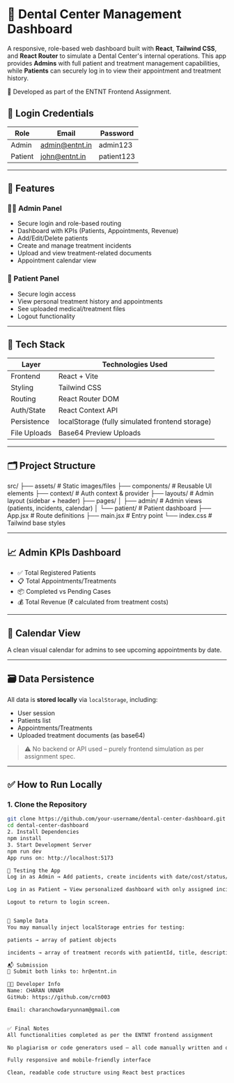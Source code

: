 # 🦷 Dental Center Management Dashboard

A responsive, role-based web dashboard built with **React**, **Tailwind CSS**, and **React Router** to simulate a Dental Center's internal operations. This app provides **Admins** with full patient and treatment management capabilities, while **Patients** can securely log in to view their appointment and treatment history.

🎯 Developed as part of the ENTNT Frontend Assignment.



## 🔐 Login Credentials

| Role     | Email              | Password     |
|----------|--------------------|--------------|
| Admin    | admin@entnt.in     | admin123     |
| Patient  | john@entnt.in      | patient123   |

---

## 📌 Features

### 👨‍⚕️ Admin Panel
- Secure login and role-based routing
- Dashboard with KPIs (Patients, Appointments, Revenue)
- Add/Edit/Delete patients
- Create and manage treatment incidents
- Upload and view treatment-related documents
- Appointment calendar view

### 👤 Patient Panel
- Secure login access
- View personal treatment history and appointments
- See uploaded medical/treatment files
- Logout functionality

---

## 🧱 Tech Stack

| Layer         | Technologies Used                                |
|---------------|--------------------------------------------------|
| Frontend      | React + Vite                                     |
| Styling       | Tailwind CSS                                     |
| Routing       | React Router DOM                                 |
| Auth/State    | React Context API                                |
| Persistence   | localStorage (fully simulated frontend storage)  |
| File Uploads  | Base64 Preview Uploads                           |

---

## 🗂️ Project Structure

src/
├── assets/ # Static images/files
├── components/ # Reusable UI elements
├── context/ # Auth context & provider
├── layouts/ # Admin layout (sidebar + header)
├── pages/
│ ├── admin/ # Admin views (patients, incidents, calendar)
│ └── patient/ # Patient dashboard
├── App.jsx # Route definitions
├── main.jsx # Entry point
└── index.css # Tailwind base styles



---

## 📈 Admin KPIs Dashboard

- ✅ Total Registered Patients  
- 📋 Total Appointments/Treatments  
- 📦 Completed vs Pending Cases  
- 💰 Total Revenue (₹ calculated from treatment costs)

---

## 📅 Calendar View

A clean visual calendar for admins to see upcoming appointments by date.

---

## 🗃️ Data Persistence

All data is **stored locally** via `localStorage`, including:
- User session
- Patients list
- Appointments/Treatments
- Uploaded treatment documents (as base64)

> ⚠️ No backend or API used – purely frontend simulation as per assignment spec.

---

## ✅ How to Run Locally

### 1. Clone the Repository

```bash
git clone https://github.com/your-username/dental-center-dashboard.git
cd dental-center-dashboard
2. Install Dependencies
npm install
3. Start Development Server
npm run dev
App runs on: http://localhost:5173

🧪 Testing the App
Log in as Admin → Add patients, create incidents with date/cost/status/files.

Log in as Patient → View personalized dashboard with only assigned incidents.

Logout to return to login screen.


📁 Sample Data
You may manually inject localStorage entries for testing:

patients → array of patient objects

incidents → array of treatment records with patientId, title, description, appointmentDate, cost, status, and files

📬 Submission
📧 Submit both links to: hr@entnt.in

👨‍💻 Developer Info
Name: CHARAN UNNAM
GitHub: https://github.com/crn003

Email: charanchowdaryunnam@gmail.com


✅ Final Notes
All functionalities completed as per the ENTNT frontend assignment

No plagiarism or code generators used — all code manually written and original

Fully responsive and mobile-friendly interface

Clean, readable code structure using React best practices
